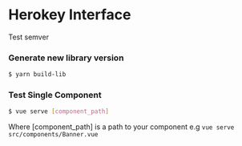 # Herokey Interface

Test semver

### Generate new library version

```bash
$ yarn build-lib
```

### Test Single Component

```bash 
$ vue serve [component_path]
```
Where [component_path] is a path to your component
e.g `vue serve src/components/Banner.vue`